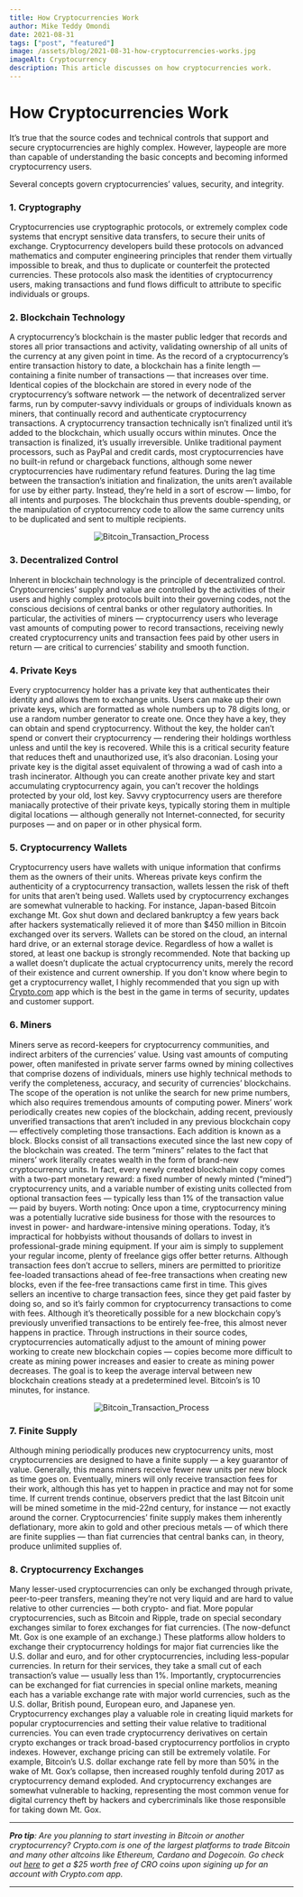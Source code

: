 ```yaml
---
title: How Cryptocurrencies Work
author: Mike Teddy Omondi
date: 2021-08-31
tags: ["post", "featured"]
image: /assets/blog/2021-08-31-how-cryptocurrencies-works.jpg
imageAlt: Cryptocurrency
description: This article discusses on how cryptocurrencies work.
---
```


# How Cryptocurrencies Work

It’s true that the source codes and technical controls that support and secure cryptocurrencies are highly complex. However, laypeople are more than capable of understanding the basic concepts and becoming informed cryptocurrency users.

Several concepts govern cryptocurrencies’ values, security, and integrity.

### 1. Cryptography

Cryptocurrencies use cryptographic protocols, or extremely complex code systems that encrypt sensitive data transfers, to secure their units of exchange. Cryptocurrency developers build these protocols on advanced mathematics and computer engineering principles that render them virtually impossible to break, and thus to duplicate or counterfeit the protected currencies. These protocols also mask the identities of cryptocurrency users, making transactions and fund flows difficult to attribute to specific individuals or groups.

### 2. Blockchain Technology

A cryptocurrency’s blockchain is the master public ledger that records and stores all prior transactions and activity, validating ownership of all units of the currency at any given point in time. As the record of a cryptocurrency’s entire transaction history to date, a blockchain has a finite length — containing a finite number of transactions — that increases over time. Identical copies of the blockchain are stored in every node of the cryptocurrency’s software network — the network of decentralized server farms, run by computer-savvy individuals or groups of individuals known as miners, that continually record and authenticate cryptocurrency transactions. A cryptocurrency transaction technically isn’t finalized until it’s added to the blockchain, which usually occurs within minutes. Once the transaction is finalized, it’s usually irreversible. Unlike traditional payment processors, such as PayPal and credit cards, most cryptocurrencies have no built-in refund or chargeback functions, although some newer cryptocurrencies have rudimentary refund features. During the lag time between the transaction’s initiation and finalization, the units aren’t available for use by either party. Instead, they’re held in a sort of escrow — limbo, for all intents and purposes. The blockchain thus prevents double-spending, or the manipulation of cryptocurrency code to allow the same currency units to be duplicated and sent to multiple recipients.

<p align="center">
    <img width="" src="https://miro.medium.com/max/602/1*5cC6Uvz7mVKdX7NcOQouxA.png" alt="Bitcoin_Transaction_Process">
</p>

### 3. Decentralized Control

Inherent in blockchain technology is the principle of decentralized control. Cryptocurrencies’ supply and value are controlled by the activities of their users and highly complex protocols built into their governing codes, not the conscious decisions of central banks or other regulatory authorities. In particular, the activities of miners — cryptocurrency users who leverage vast amounts of computing power to record transactions, receiving newly created cryptocurrency units and transaction fees paid by other users in return — are critical to currencies’ stability and smooth function.

### 4. Private Keys

Every cryptocurrency holder has a private key that authenticates their identity and allows them to exchange units. Users can make up their own private keys, which are formatted as whole numbers up to 78 digits long, or use a random number generator to create one. Once they have a key, they can obtain and spend cryptocurrency. Without the key, the holder can’t spend or convert their cryptocurrency — rendering their holdings worthless unless and until the key is recovered. While this is a critical security feature that reduces theft and unauthorized use, it’s also draconian. Losing your private key is the digital asset equivalent of throwing a wad of cash into a trash incinerator. Although you can create another private key and start accumulating cryptocurrency again, you can’t recover the holdings protected by your old, lost key. Savvy cryptocurrency users are therefore maniacally protective of their private keys, typically storing them in multiple digital locations — although generally not Internet-connected, for security purposes — and on paper or in other physical form.

### 5. Cryptocurrency Wallets

Cryptocurrency users have wallets with unique information that confirms them as the owners of their units. Whereas private keys confirm the authenticity of a cryptocurrency transaction, wallets lessen the risk of theft for units that aren’t being used. Wallets used by cryptocurrency exchanges are somewhat vulnerable to hacking. For instance, Japan-based Bitcoin exchange Mt. Gox shut down and declared bankruptcy a few years back after hackers systematically relieved it of more than $450 million in Bitcoin exchanged over its servers. Wallets can be stored on the cloud, an internal hard drive, or an external storage device. Regardless of how a wallet is stored, at least one backup is strongly recommended. Note that backing up a wallet doesn’t duplicate the actual cryptocurrency units, merely the record of their existence and current ownership. If you don't know where begin to get a cryptocurrency wallet, I highly recommended that you sign up with [Crypto.com](/#referrals) app which is the best in the game in terms of security, updates and customer support.

### 6. Miners

Miners serve as record-keepers for cryptocurrency communities, and indirect arbiters of the currencies’ value. Using vast amounts of computing power, often manifested in private server farms owned by mining collectives that comprise dozens of individuals, miners use highly technical methods to verify the completeness, accuracy, and security of currencies’ blockchains. The scope of the operation is not unlike the search for new prime numbers, which also requires tremendous amounts of computing power. Miners’ work periodically creates new copies of the blockchain, adding recent, previously unverified transactions that aren’t included in any previous blockchain copy — effectively completing those transactions. Each addition is known as a block. Blocks consist of all transactions executed since the last new copy of the blockchain was created. The term “miners” relates to the fact that miners’ work literally creates wealth in the form of brand-new cryptocurrency units. In fact, every newly created blockchain copy comes with a two-part monetary reward: a fixed number of newly minted (“mined”) cryptocurrency units, and a variable number of existing units collected from optional transaction fees — typically less than 1% of the transaction value — paid by buyers. Worth noting: Once upon a time, cryptocurrency mining was a potentially lucrative side business for those with the resources to invest in power- and hardware-intensive mining operations. Today, it’s impractical for hobbyists without thousands of dollars to invest in professional-grade mining equipment. If your aim is simply to supplement your regular income, plenty of freelance gigs offer better returns. Although transaction fees don’t accrue to sellers, miners are permitted to prioritize fee-loaded transactions ahead of fee-free transactions when creating new blocks, even if the fee-free transactions came first in time. This gives sellers an incentive to charge transaction fees, since they get paid faster by doing so, and so it’s fairly common for cryptocurrency transactions to come with fees. Although it’s theoretically possible for a new blockchain copy’s previously unverified transactions to be entirely fee-free, this almost never happens in practice. Through instructions in their source codes, cryptocurrencies automatically adjust to the amount of mining power working to create new blockchain copies — copies become more difficult to create as mining power increases and easier to create as mining power decreases. The goal is to keep the average interval between new blockchain creations steady at a predetermined level. Bitcoin’s is 10 minutes, for instance.

<p align="center">
    <img width="" src="https://somanysites.files.wordpress.com/2018/07/bitcoin_final.gif" alt="Bitcoin_Transaction_Process">
</p>

### 7. Finite Supply

Although mining periodically produces new cryptocurrency units, most cryptocurrencies are designed to have a finite supply — a key guarantor of value. Generally, this means miners receive fewer new units per new block as time goes on. Eventually, miners will only receive transaction fees for their work, although this has yet to happen in practice and may not for some time. If current trends continue, observers predict that the last Bitcoin unit will be mined sometime in the mid-22nd century, for instance — not exactly around the corner. Cryptocurrencies’ finite supply makes them inherently deflationary, more akin to gold and other precious metals — of which there are finite supplies — than fiat currencies that central banks can, in theory, produce unlimited supplies of.

### 8. Cryptocurrency Exchanges

Many lesser-used cryptocurrencies can only be exchanged through private, peer-to-peer transfers, meaning they’re not very liquid and are hard to value relative to other currencies — both crypto- and fiat. More popular cryptocurrencies, such as Bitcoin and Ripple, trade on special secondary exchanges similar to forex exchanges for fiat currencies. (The now-defunct Mt. Gox is one example of an exchange.) These platforms allow holders to exchange their cryptocurrency holdings for major fiat currencies like the U.S. dollar and euro, and for other cryptocurrencies, including less-popular currencies. In return for their services, they take a small cut of each transaction’s value — usually less than 1%. Importantly, cryptocurrencies can be exchanged for fiat currencies in special online markets, meaning each has a variable exchange rate with major world currencies, such as the U.S. dollar, British pound, European euro, and Japanese yen. Cryptocurrency exchanges play a valuable role in creating liquid markets for popular cryptocurrencies and setting their value relative to traditional currencies. You can even trade cryptocurrency derivatives on certain crypto exchanges or track broad-based cryptocurrency portfolios in crypto indexes. However, exchange pricing can still be extremely volatile. For example, Bitcoin’s U.S. dollar exchange rate fell by more than 50% in the wake of Mt. Gox’s collapse, then increased roughly tenfold during 2017 as cryptocurrency demand exploded. And cryptocurrency exchanges are somewhat vulnerable to hacking, representing the most common venue for digital currency theft by hackers and cybercriminals like those responsible for taking down Mt. Gox.

---

_**Pro tip**: Are you planning to start investing in Bitcoin or another cryptocurrency? Crypto.com is one of the largest platforms to trade Bitcoin and many other altcoins like Ethereum, Cardano and Dogecoin. Go check out [here](/#referrals) to get a $25 worth free of CRO coins upon sigining up for an account with Crypto.com app._

---
